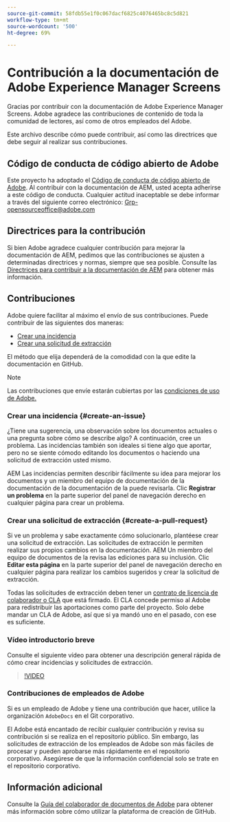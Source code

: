```yaml
---
source-git-commit: 58fdb55e1f0c067dacf6825c4076465bc8c5d821
workflow-type: tm+mt
source-wordcount: '500'
ht-degree: 69%

---
```

# Contribución a la documentación de Adobe Experience Manager Screens

Gracias por contribuir con la documentación de Adobe Experience Manager Screens. Adobe agradece las contribuciones de contenido de toda la comunidad de lectores, así como de otros empleados del Adobe.

Este archivo describe cómo puede contribuir, así como las directrices que debe seguir al realizar sus contribuciones.

## Código de conducta de código abierto de Adobe

Este proyecto ha adoptado el [Código de conducta de código abierto de Adobe](code-of-conduct.md). Al contribuir con la documentación de AEM, usted acepta adherirse a este código de conducta. Cualquier actitud inaceptable se debe informar a través del siguiente correo electrónico: [Grp-opensourceoffice@adobe.com](mailto:Grp-opensourceoffice@adobe.com)

## Directrices para la contribución

Si bien Adobe agradece cualquier contribución para mejorar la documentación de AEM, pedimos que las contribuciones se ajusten a determinadas directrices y normas, siempre que sea posible. Consulte las [Directrices para contribuir a la documentación de AEM](guidelines.md) para obtener más información.

## Contribuciones

Adobe quiere facilitar al máximo el envío de sus contribuciones. Puede contribuir de las siguientes dos maneras:

* [Crear una incidencia](#create-an-issue)
* [Crear una solicitud de extracción](#create-a-pull-request)

El método que elija dependerá de la comodidad con la que edite la documentación en GitHub.

>[!NOTE]
>
>Las contribuciones que envíe estarán cubiertas por las [condiciones de uso de Adobe.](https://www.adobe.com/es/legal/terms.html)

### Crear una incidencia {#create-an-issue}

¿Tiene una sugerencia, una observación sobre los documentos actuales o una pregunta sobre cómo se describe algo? A continuación, cree un problema. Las incidencias también son ideales si tiene algo que aportar, pero no se siente cómodo editando los documentos o haciendo una solicitud de extracción usted mismo.

AEM Las incidencias permiten describir fácilmente su idea para mejorar los documentos y un miembro del equipo de documentación de la documentación de la documentación de la puede revisarla. Clic **Registrar un problema** en la parte superior del panel de navegación derecho en cualquier página para crear un problema.

### Crear una solicitud de extracción {#create-a-pull-request}

Si ve un problema y sabe exactamente cómo solucionarlo, plantéese crear una solicitud de extracción. Las solicitudes de extracción le permiten realizar sus propios cambios en la documentación. AEM Un miembro del equipo de documentos de la revisa las ediciones para su inclusión. Clic **Editar esta página** en la parte superior del panel de navegación derecho en cualquier página para realizar los cambios sugeridos y crear la solicitud de extracción.

Todas las solicitudes de extracción deben tener un [contrato de licencia de colaborador o CLA](https://opensource.adobe.com/cla.html) que está firmado. El CLA concede permiso al Adobe para redistribuir las aportaciones como parte del proyecto. Solo debe mandar un CLA de Adobe, así que si ya mandó uno en el pasado, con ese es suficiente.

### Vídeo introductorio breve

Consulte el siguiente vídeo para obtener una descripción general rápida de cómo crear incidencias y solicitudes de extracción.

>[!VIDEO](https://video.tv.adobe.com/v/27069)

### Contribuciones de empleados de Adobe

Si es un empleado de Adobe y tiene una contribución que hacer, utilice la organización `AdobeDocs` en el Git corporativo.

El Adobe está encantado de recibir cualquier contribución y revisa su contribución si se realiza en el repositorio público. Sin embargo, las solicitudes de extracción de los empleados de Adobe son más fáciles de procesar y pueden aprobarse más rápidamente en el repositorio corporativo. Asegúrese de que la información confidencial solo se trate en el repositorio corporativo.

## Información adicional

Consulte la [Guía del colaborador de documentos de Adobe](https://experienceleague.adobe.com/es_es/docs/contributor/contributor-guide/introduction) para obtener más información sobre cómo utilizar la plataforma de creación de GitHub.
